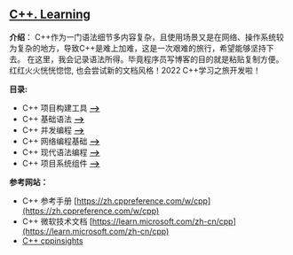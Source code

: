 ## [C++. Learning](#)
**介绍**： C++作为一门语法细节多内容复杂，且使用场景又是在网络、操作系统较为复杂的地方，导致C++是难上加难，这是一次艰难的旅行，希望能够坚持下去。
在这里，我会记录语法所得。毕竟程序员写博客的目的就是粘贴复制方便。红红火火恍恍惚惚, 也会尝试新的文档风格！2022 C++学习之旅开发啦！

**目录:**

* C++ 项目构建工具 [**-->**](./Make)
* C++ 基础语法 [**-->**](./Grammar)
* C++ 并发编程 [**-->**](./Concurrency)
* C++ 网络编程基础 [**-->**](./Network)
* C++ 现代语法编程 [**-->**](./Grammar/GrammarModule)
* C++ 项目系统组件 [**-->**](./Components)



**参考网站：**   

* C++ 参考手册 [https://zh.cppreference.com/w/cpp](https://zh.cppreference.com/w/cpp) 
* C++ 微软技术文档 [https://learn.microsoft.com/zh-cn/cpp](https://learn.microsoft.com/zh-cn/cpp)
* [C++ cppinsights](https://cppinsights.io/)
